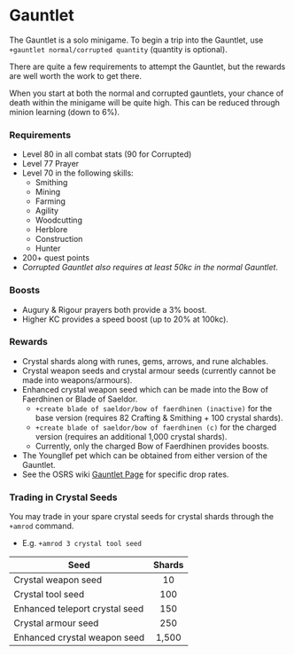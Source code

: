 # Gauntlet

The Gauntlet is a solo minigame. To begin a trip into the Gauntlet, use `+gauntlet normal/corrupted quantity` (quantity is optional).

There are quite a few requirements to attempt the Gauntlet, but the rewards are well worth the work to get there.

When you start at both the normal and corrupted gauntlets, your chance of death within the minigame will be quite high. This can be reduced through minion learning (down to 6%).

### Requirements

* Level 80 in all combat stats (90 for Corrupted)
* Level 77 Prayer
* Level 70 in the following skills:
  * Smithing
  * Mining
  * Farming
  * Agility
  * Woodcutting
  * Herblore
  * Construction
  * Hunter
* 200+ quest points
* _Corrupted Gauntlet also requires at least 50kc in the normal Gauntlet_.

### Boosts

* Augury & Rigour prayers both provide a 3% boost.
* Higher KC provides a speed boost (up to 20% at 100kc).

### Rewards

* Crystal shards along with runes, gems, arrows, and rune alchables.
* Crystal weapon seeds and crystal armour seeds (currently cannot be made into weapons/armours).
* Enhanced crystal weapon seed which can be made into the Bow of Faerdhinen or Blade of Saeldor.
  * `+create blade of saeldor/bow of faerdhinen (inactive)` for the base version (requires 82 Crafting & Smithing + 100 crystal shards).
  * `+create blade of saeldor/bow of faerdhinen (c)` for the charged version (requires an additional 1,000 crystal shards).
  * Currently, only the charged Bow of Faerdhinen provides boosts.
* The Youngllef pet which can be obtained from either version of the Gauntlet.
* See the OSRS wiki [Gauntlet Page](https://oldschool.runescape.wiki/w/The\_Gauntlet) for specific drop rates.

### Trading in Crystal Seeds

You may trade in your spare crystal seeds for crystal shards through the `+amrod` command.

* E.g. `+amrod 3 crystal tool seed`

| **Seed**                       | **Shards** |
| ------------------------------ | :--------: |
| Crystal weapon seed            |     10     |
| Crystal tool seed              |     100    |
| Enhanced teleport crystal seed |     150    |
| Crystal armour seed            |     250    |
| Enhanced crystal weapon seed   |    1,500   |
